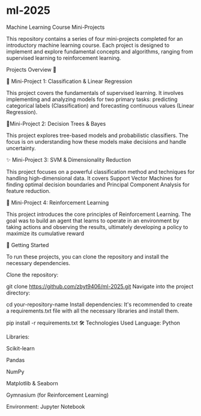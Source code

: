 # ml-2025
Machine Learning Course Mini-Projects

This repository contains a series of four mini-projects completed for an introductory machine learning course. Each project is designed to implement and explore fundamental concepts and algorithms, ranging from supervised learning to reinforcement learning.

Projects Overview 📂


🧠 Mini-Project 1: Classification & Linear Regression

This project covers the fundamentals of supervised learning. It involves implementing and analyzing models for two primary tasks: predicting categorical labels (Classification) and forecasting continuous values (Linear Regression).

🌳Mini-Project 2: Decision Trees & Bayes

This project explores tree-based models and probabilistic classifiers. The focus is on understanding how these models make decisions and handle uncertainty.

✨ Mini-Project 3: SVM & Dimensionality Reduction

This project focuses on a powerful classification method and techniques for handling high-dimensional data. It covers Support Vector Machines for finding optimal decision boundaries and Principal Component Analysis for feature reduction.

🤖 Mini-Project 4: Reinforcement Learning

This project introduces the core principles of Reinforcement Learning. The goal was to build an agent that learns to operate in an environment by taking actions and observing the results, ultimately developing a policy to maximize its cumulative reward

🚀 Getting Started

To run these projects, you can clone the repository and install the necessary dependencies.

Clone the repository:



git clone https://github.com/zbyt9406/ml-2025.git
Navigate into the project directory:



cd your-repository-name
Install dependencies:
It's recommended to create a requirements.txt file with all the necessary libraries and install them.



pip install -r requirements.txt
🛠️ Technologies Used
Language: Python

Libraries:

Scikit-learn

Pandas

NumPy

Matplotlib & Seaborn

Gymnasium (for Reinforcement Learning)

Environment: Jupyter Notebook
